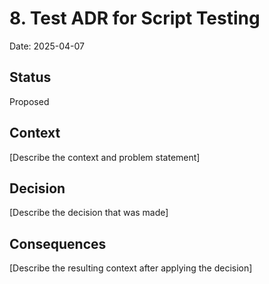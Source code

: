 # 8. Test ADR for Script Testing

Date: 2025-04-07

## Status

Proposed

## Context

[Describe the context and problem statement]

## Decision

[Describe the decision that was made]

## Consequences

[Describe the resulting context after applying the decision]
